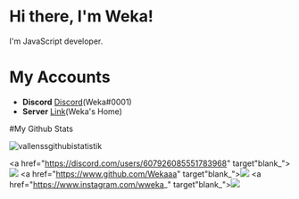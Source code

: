 # Hi there, I'm Weka! <img src="https://komarev.com/ghpvc/?username=wekaaa" alt="" align="center" />

I'm JavaScript developer.

# My Accounts 

- **Discord** [Discord](https://discord.com/users/607926085551783968)(Weka#0001)
- **Server** [Link](https://discord.gg/E6fRFX3Xqc)(Weka's Home)


#My Github Stats 

<p><img align="center" src="https://github-readme-stats.vercel.app/api?username=Vallenss&show_icons=true&theme=radical" alt="vallenssgithubistatistik" /></p>



 <a href="https://discord.com/users/607926085551783968" target"blank_"><img src="https://img.shields.io/badge/Discord%20-7289DA.svg?&style=for-the-badge&logo=discord&logoColor=white"></a>
  <a href="https://www.github.com/Wekaaa" target"blank_"><img src="https://img.shields.io/badge/GitHub%20-191717.svg?&style=for-the-badge&logo=github&logoColor=white"></a>
 <a href="https://www.instagram.com/wweka_" target"blank_"><img src="https://img.shields.io/badge/INSTAGRAM%20-DC3175.svg?&style=for-the-badge&logo=instagram&logoColor=white"></a>
</p>
